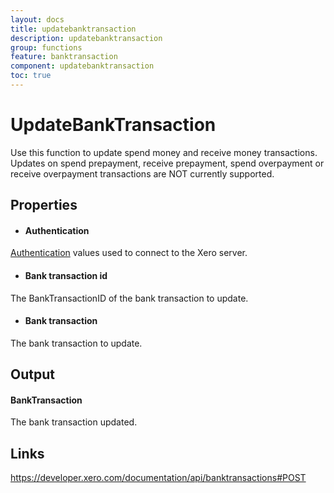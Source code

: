 ```yaml
---
layout: docs
title: updatebanktransaction
description: updatebanktransaction
group: functions
feature: banktransaction
component: updatebanktransaction
toc: true
---
```

UpdateBankTransaction
============

Use this function to update spend money and receive money transactions. Updates on spend prepayment, receive prepayment, spend overpayment or receive overpayment transactions are NOT currently supported.

Properties
----------

- #### Authentication
[Authentication](../../../Common/Authentication/Index.md) values used to connect to the Xero server.
- #### Bank transaction id
The BankTransactionID of the bank transaction to update.
- #### Bank transaction
The bank transaction to update.


Output
-----
#### BankTransaction
The bank transaction updated.

Links
-----

https://developer.xero.com/documentation/api/banktransactions#POST
